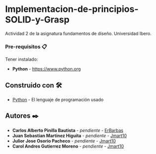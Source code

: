 # Implementacion-de-principios-SOLID-y-Grasp

Actividad 2 de la asignatura fundamentos de diseño. Universidad Ibero.

### Pre-requisitos 📋

Tener instalado:
* **Python** - https://www.python.org

## Construido con 🛠️

* [Python](https://www.python.org) - El lenguaje de programación usado

## Autores ✒️

* **Carlos Alberto Pinilla Bautista** - *pendiente* - [ErBarbas](https://github.com/ErBarbas)
* **Juan Sebastian Martinez Higuita** - *pendiente* - [Jmart10](https://github.com/Jmart10)
* **Julior Jose Osorio Pacheco** - *pendiente* - [Jmart10](https://github.com/Jmart10)
* **Carol Andres Gutierrez Moreno** - *pendiente* - [Jmart10](https://github.com/Jmart10)
